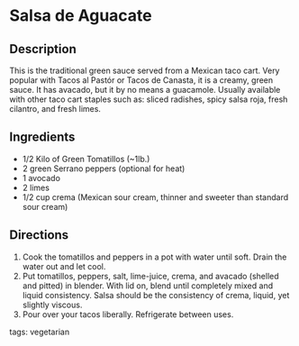 Salsa de Aguacate
==========

## Description

This is the traditional green sauce served from a Mexican taco cart. Very popular with Tacos al Pastór or Tacos de Canasta, it is a creamy, green sauce. It has avacado, but it by no means a guacamole. Usually available with other taco cart staples such as: sliced radishes, spicy salsa roja, fresh cilantro, and fresh limes.

## Ingredients

* 1/2 Kilo of Green Tomatillos (~1lb.)
* 2 green Serrano peppers (optional for heat)
* 1 avocado
* 2 limes
* 1/2 cup crema (Mexican sour cream, thinner and sweeter than standard sour cream)

## Directions

1. Cook the tomatillos and peppers in a pot with water until soft. Drain the water out and let cool.
1. Put tomatillos, peppers, salt, lime-juice, crema, and avacado (shelled and pitted) in blender. With lid on, blend until completely mixed and liquid consistency. Salsa should be the consistency of crema, liquid, yet slightly viscous.
1. Pour over your tacos liberally. Refrigerate between uses.

tags: vegetarian
